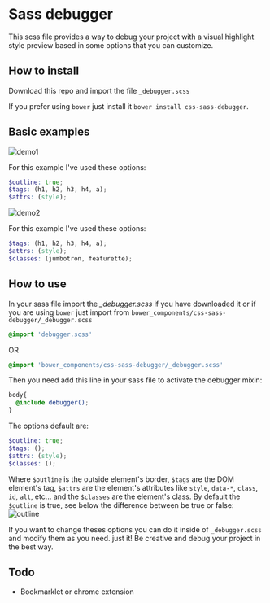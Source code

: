# Sass debugger

This scss file provides a way to debug your project with a visual highlight style preview based in some options that you can customize.

## How to install
Download this repo and import the file `_debugger.scss`

If you prefer using `bower` just install it `bower install css-sass-debugger`.

## Basic examples
![demo1](https://github.com/jotavejv/css-sass-debugger/blob/master/demo1.gif "A List Apart")

For this example I've used these options:
```scss
$outline: true;
$tags: (h1, h2, h3, h4, a);
$attrs: (style);
```

![demo2](https://github.com/jotavejv/css-sass-debugger/blob/master/demo2.gif "Github")

For this example I've used these options:
```scss
$tags: (h1, h2, h3, h4, a);
$attrs: (style);
$classes: (jumbotron, featurette);
```

## How to use
In your sass file import the *_debugger.scss* if you have downloaded it or if you are using `bower` just import from `bower_components/css-sass-debugger/_debugger.scss`

```scss
@import 'debugger.scss'
```
OR
```scss
@import 'bower_components/css-sass-debugger/_debugger.scss'
```

Then you need add this line in your sass file to activate the debugger mixin:
```scss
body{
  @include debugger();
}
```
The options default are:
```scss
$outline: true;
$tags: ();
$attrs: (style);
$classes: ();
```
Where `$outline` is the outside element's border, `$tags` are the DOM element's tag, `$attrs` are the element's attributes like `style`, `data-*`, `class`, `id`, `alt`, etc... and the `$classes` are the element's class.
By default the `$outline` is true, see below the difference between be true or false:
![outline](https://github.com/jotavejv/css-sass-debugger/blob/master/outline.png "Outline option")

If you want to change theses options you can do it inside of `_debugger.scss` and modify them as you need.
just it! Be creative and debug your project in the best way.

## Todo
- Bookmarklet or chrome extension


